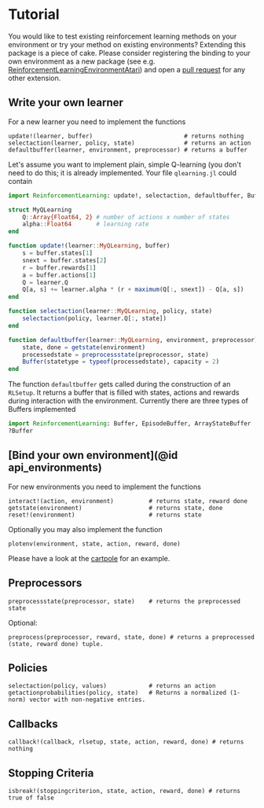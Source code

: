 # Tutorial
You would like to test existing reinforcement learning methods on your
environment or try your method on existing environments? Extending this package
is a piece of cake. Please consider registering the binding to your own
environment as a new package (see e.g.
[ReinforcementLearningEnvironmentAtari](https://github.com/JuliaReinforcementLearning/ReinforcementLearningEnvironmentAtari.jl)) and
open a [pull
request](https://github.com/JuliaReinforcementLearning/ReinforcementLearning.jl/pulls)
for any other extension.

## Write your own learner

For a new learner you need to implement the functions
```
update!(learner, buffer)                          # returns nothing
selectaction(learner, policy, state)              # returns an action
defaultbuffer(learner, environment, preprocessor) # returns a buffer
```

Let's assume you want to implement plain, simple Q-learning (you don't need to
do this; it is already implemented. Your file `qlearning.jl` could contain
```julia
import ReinforcementLearning: update!, selectaction, defaultbuffer, Buffer

struct MyQLearning
    Q::Array{Float64, 2} # number of actions x number of states
    alpha::Float64       # learning rate
end

function update!(learner::MyQLearning, buffer)
    s = buffer.states[1]
    snext = buffer.states[2]
    r = buffer.rewards[1]
    a = buffer.actions[1]
    Q = learner.Q
    Q[a, s] += learner.alpha * (r + maximum(Q[:, snext]) - Q[a, s])
end

function selectaction(learner::MyQLearning, policy, state)
    selectaction(policy, learner.Q[:, state])
end

function defaultbuffer(learner::MyQLearning, environment, preprocessor)
    state, done = getstate(environment)
    processedstate = preprocessstate(preprocessor, state)
    Buffer(statetype = typeof(processedstate), capacity = 2)
end
```
The function `defaultbuffer` gets called during the construction of an
`RLSetup`. It returns a buffer that is filled with states, actions and rewards
during interaction with the environment. Currently there are three types of
Buffers implemented
```julia
import ReinforcementLearning: Buffer, EpisodeBuffer, ArrayStateBuffer
?Buffer
```

## [Bind your own environment](@id api_environments)
For new environments you need to implement the functions
```
interact!(action, environment)          # returns state, reward done
getstate(environment)                   # returns state, done
reset!(environment)                     # returns state
```

Optionally you may also implement the function
```
plotenv(environment, state, action, reward, done)
```

Please have a look at the
[cartpole](https://github.com/JuliaReinforcementLearning/ReinforcementLearningEnvironmentClassicControl.jl/blob/master/src/cartpole.jl)
for an example.

## Preprocessors
```
preprocessstate(preprocessor, state)    # returns the preprocessed state
```
Optional:
```
preprocess(preprocessor, reward, state, done) # returns a preprocessed (state, reward done) tuple.
```

## Policies
```
selectaction(policy, values)            # returns an action
getactionprobabilities(policy, state)   # Returns a normalized (1-norm) vector with non-negative entries.
```

## Callbacks
```
callback!(callback, rlsetup, state, action, reward, done) # returns nothing
```

## Stopping Criteria
```
isbreak!(stoppingcriterion, state, action, reward, done) # returns true of false
```

